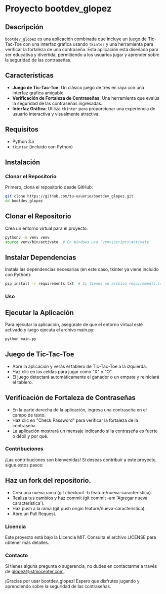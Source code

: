 # Proyecto bootdev_glopez

## Descripción
`bootdev_glopez` es una aplicación combinada que incluye un juego de Tic-Tac-Toe con una interfaz gráfica usando `tkinter` y una herramienta para verificar la fortaleza de una contraseña. Esta aplicación está diseñada para ser educativa y divertida, permitiendo a los usuarios jugar y aprender sobre la seguridad de las contraseñas.

## Características
- **Juego de Tic-Tac-Toe**: Un clásico juego de tres en raya con una interfaz gráfica amigable.
- **Verificación de Fortaleza de Contraseñas**: Una herramienta que evalúa la seguridad de las contraseñas ingresadas.
- **Interfaz Gráfica**: Utiliza `tkinter` para proporcionar una experiencia de usuario interactiva y visualmente atractiva.

## Requisitos
- Python 3.x
- `tkinter` (incluido con Python)

## Instalación

### Clonar el Repositorio
Primero, clona el repositorio desde GitHub:
```bash
git clone https://github.com/tu-usuario/bootdev_glopez.git
cd bootdev_glopez
```
## Clonar el Repositorio
Crea un entorno virtual para el proyecto:
```bash
python3 -m venv venv
source venv/bin/activate  # En Windows usa `venv\Scripts\activate`
```
## Instalar Dependencias
Instala las dependencias necesarias (en este caso, tkinter ya viene incluido con Python):
```bash
pip install -r requirements.txt  # Si tienes un archivo requirements.txt
```

### Uso

##  Ejecutar la Aplicación
Para ejecutar la aplicación, asegúrate de que el entorno virtual esté activado y luego ejecuta el archivo main.py:
```bash
python main.py
```
##  Juego de Tic-Tac-Toe
-   Abre la aplicación y verás el tablero de Tic-Tac-Toe a la izquierda.
-   Haz clic en las celdas para jugar como "X" o "O".
-   El juego detectará automáticamente el ganador o un empate y reiniciará el tablero.

##  Verificación de Fortaleza de Contraseñas
-   En la parte derecha de la aplicación, ingresa una contraseña en el campo de texto.
-   Haz clic en "Check Password" para verificar la fortaleza de la contraseña.
-   La aplicación mostrará un mensaje indicando si la contraseña es fuerte o débil y por qué.

###  Contribuciones
¡Las contribuciones son bienvenidas! Si deseas contribuir a este proyecto, sigue estos pasos:

##  Haz un fork del repositorio.
-   Crea una nueva rama (git checkout -b feature/nueva-caracteristica).
-   Realiza tus cambios y haz commit (git commit -am 'Agregar nueva característica').
-   Haz push a la rama (git push origin feature/nueva-caracteristica).
-   Abre un Pull Request.

### Licencia
Este proyecto está bajo la Licencia MIT. Consulta el archivo LICENSE para obtener más detalles.

### Contacto
Si tienes alguna pregunta o sugerencia, no dudes en contactarme a través de glopez@istmocenter.com.

¡Gracias por usar bootdev_glopez! Espero que disfrutes jugando y aprendiendo sobre la seguridad de las contraseñas.